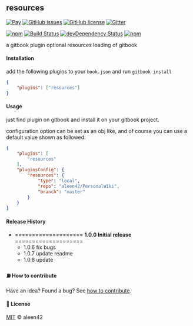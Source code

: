 ## resources

[![Pay](https://img.shields.io/badge/%24-free-%23a10000.svg)](#) [![GitHub issues](https://img.shields.io/github/issues/aleen42/gitbook-resources.svg)](https://github.com/aleen42/gitbook-resources/issues) [![GitHub license](https://img.shields.io/badge/license-MIT-blue.svg)](https://raw.githubusercontent.com/aleen42/gitbook-resources/master/LICENSE) [![Gitter](https://badges.gitter.im/aleen42/gitbook-resources.svg)](https://gitter.im/aleen42/gitbook-resources?utm_source=badge&utm_medium=badge&utm_campaign=pr-badge)

[![npm](https://img.shields.io/npm/v/gitbook-plugin-resources.svg)](https://www.npmjs.com/package/gitbook-plugin-resources) [![Build Status](https://travis-ci.org/aleen42/gitbook-resources.svg?branch=master)](https://travis-ci.org/aleen42/gitbook-resources) [![devDependency Status](https://david-dm.org/aleen42/gitbook-resources/dev-status.svg)](https://david-dm.org/aleen42/gitbook-resources#info=devDependencies) [![npm](https://img.shields.io/npm/dt/gitbook-plugin-resources.svg)](https://www.npmjs.com/package/gitbook-plugin-resources)

a gitbook plugin optional resources loading of gitbook

#### Installation

add the following plugins to your `book.json` and run `gitbook install`

```json
{
    "plugins": ["resources"]
}
```

#### Usage

just find plugin on gitbook and install it on your gitbook project.

configuration option can be set as an obj like, and of course you can use a default value shown as followed:

```json
{
	"plugins": [
		"resources"
	],
	"pluginsConfig": {
		"resources": {
			"type": "local",
			"repo": "aleen42/PersonalWiki",
            "branch": "master"
		}
	}
}
```

#### Release History

* ==================== **1.0.0 Initial release** ====================
	* 1.0.6 fix bugs
	* 1.0.7 update readme
	* 1.0.8 update

#### :fuelpump: How to contribute

Have an idea? Found a bug? See [how to contribute](https://aleen42.gitbooks.io/personalwiki/content/contribution.html).

#### :scroll: License

[MIT](https://aleen42.gitbooks.io/personalwiki/content/MIT.html) © aleen42
